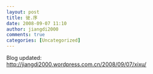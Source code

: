 ```yaml
---
layout: post
title: 徙.序
date: 2008-09-07 11:10
author: jiangdi2000
comments: true
categories: [Uncategorized]
---
```

<div id="msgcns!C840C88DA912213B!1186" class="bvMsg"> Blog updated:<br /><span><a target="_blank" href="http://jiangdi2000.wordpress.com.cn/2008/09/07/xixu/">http://jiangdi2000.wordpress.com.cn/2008/09/07/xixu/</a></span><br /></div>
